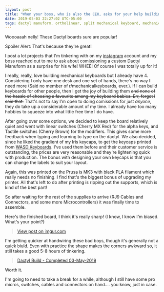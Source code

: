 ```yaml
---
layout: post
title: "When your boss, who is also the CEO, asks for your help building a surprise dactyl..."
date: 2019-05-03 22:27:02 UTC-05:00
tags: dactyl manuform, ortholinear, split mechanical keyboard, mechanical keyboard, 3d printing, photos
---
```


Woooaaah nelly! These Dactyl boards sure are popular!

Spoiler Alert: That's because they're great!

I post a lot projects that I'm tinkering with on my <a href="http://www.instagram.com/jennettereid">instagram</a> account and my boss reached out to me to ask about comissioning a custom Dactyl Manuform as a surprise for his wife! WHEE! Of course I was totally up for it!

I really, really, love building mechanical keyboards but I already have 4. Considering I only have one desk and one set of hands, there's no way I need more (Said no member of r/mechanicalkeyboards, ever.). If I can build keyboards for other people, then I get the joy of building them <strike>and none of the hassle of choosing a favourite among my keyboard babies. Err, forget I said that.</strike> That's not to say I'm open to doing comissions for just <i>anyone</i>, they do take up a considerable amount of my time.  I already have too many hobbies to squeeze into what little free time I do have. 

After going over some options, we decided to keep the board relatively quiet and went with linear switches (Cherry MX Red) for the alpha keys, and Tactile switches (Cherry Brown) for the modifiers. This gives some more feedback when typing and learning to type on the dactyl. We also decided, since he liked the gradient of my Iris keycaps, to get the keycaps printed from <a href="http://www.wasdkeyboards.com/">WASD Keyboards</a>. I've used them before and their customer service is outstanding, the prices are very reasonable and they're lightening quick with production. The bonus with designing your own keycaps is that you can change the labels to suit your layout.

Again, this was printed on the Prusa is MK3 with black PLA filament which really needs no finishing. I find that's the biggest bonus of upgrading my printer. All that's left to do after printing is ripping out the supports, which is kind of the best part!

So after waiting for the rest of the supplies to arrive (RJ9 Cables and Connectors, and some more Microcontrollers) it was finally time to assemble. 

Here's the finished board, I think it's really sharp! (I know, I know I'm biased. What's your point?)

<blockquote class="imgur-embed-pub" lang="en" data-id="urUtEkh"><a href="//imgur.com/urUtEkh">View post on imgur.com</a></blockquote><script async src="//s.imgur.com/min/embed.js" charset="utf-8"></script>

I'm getting quicker at handwiring these bad boys, though it's generally not a quick biuld. Even with practice the shape makes the corners awkward so, it still takes a good 5-8 hours of tinkering.

<blockquote class="imgur-embed-pub" lang="en" data-id="a/EtVoAxj"><a href="//imgur.com/EtVoAxj">Dactyl Build - Completed 03-May-2019</a></blockquote><script async src="//s.imgur.com/min/embed.js" charset="utf-8"></script>

Worth it.

I'm going to need to take a break for a while, although I still have some pro micros, switches, cables and connectors on hand.... you know, just in case.